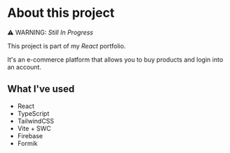 # About this project

⚠️ WARNING: _Still In Progress_

This project is part of my _React_ portfolio.

It's an e-commerce platform that allows you to buy products and login into an account.

## What I've used

- React
- TypeScript
- TailwindCSS
- Vite + SWC
- Firebase
- Formik
